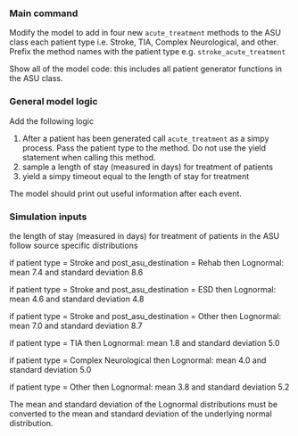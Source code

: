 ### Main command

Modify the model to add in four new `acute_treatment` methods to the ASU class each patient type i.e. Stroke, TIA, Complex Neurological, and other.  Prefix the method names with the patient type e.g. `stroke_acute_treatment`

Show all of the model code: this includes all patient generator functions in the ASU class.

### General model logic

Add the following logic

1. After a patient has been generated call `acute_treatment` as a simpy process. Pass the patient type to the method.  Do not use the yield statement when calling this method.
2. sample a length of stay (measured in days) for treatment of patients
3. yield a simpy timeout equal to the length of stay for treatment

The model should print out useful information after each event.

### Simulation inputs

the length of stay (measured in days) for treatment of patients in the ASU follow source specific distributions

if patient type = Stroke and post_asu_destination = Rehab then Lognormal: mean 7.4 and standard deviation 8.6

if patient type = Stroke and post_asu_destination = ESD then Lognormal: mean 4.6 and standard deviation 4.8

if patient type = Stroke and post_asu_destination = Other then Lognormal: mean 7.0 and standard deviation 8.7

if patient type = TIA then Lognormal: mean 1.8 and standard deviation 5.0

if patient type = Complex Neurological then Lognormal: mean 4.0 and standard deviation 5.0

if patient type = Other then Lognormal: mean 3.8 and standard deviation 5.2

The mean and standard deviation of the Lognormal distributions must be converted to the mean and standard deviation of the underlying normal distribution.


